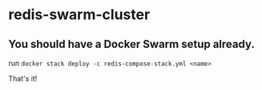 # redis-swarm-cluster

## You should have a Docker Swarm setup already.

run `docker stack deploy -c redis-compose-stack.yml <name>`

That's it!
